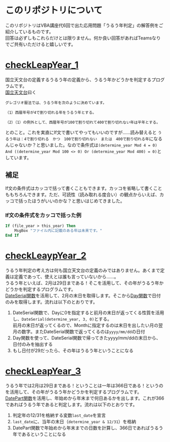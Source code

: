 # このリポジトリについて
このリポジトリはVBA講座代6回で出た応用問題「うるう年判定」の解答例をご紹介しているものです。<br>
回答は必ずしもこれらだけとは限りません。何か良い回答があればTeamsなりでご共有いただけると嬉しいです。

# [checkLeapYear_1](https://github.com/window794/checkLeapYear/blob/main/checkLeapYear_1.vba)
国立天文台の定義するうるう年の定義から、うるう年かどうかを判定するプログラムです。<br>
[国立天文台](https://www.nao.ac.jp/faq/a0306.html)曰く
```
グレゴリオ暦法では、うるう年を次のように決めています。

（1）西暦年号が4で割り切れる年をうるう年とする。

（2）（1）の例外として、西暦年号が100で割り切れて400で割り切れない年は平年とする。
```
とのこと。これを実直にIf文で書いてやってもいいのですが……読み替えると `うるう年は：4で割り切れる　かつ　100で割り切れない　または　400で割り切れる年`になるんじゃないか？と思いました。なので条件式は` (determine_year Mod 4 = 0) And ((determine_year Mod 100 <> 0) Or (determine_year Mod 400) = 0) `としています。<br>
## 補足
If文の条件式はカッコで括って書くこともできます。カッコを省略して書くことももちろんできます。ただ、可読性（読み取れる度合い）の観点からいえば、カッコで括ったほうがいいのかな？と思いはじめてきました。
### If文の条件式をカッコで括った例
```vb
If (file_year > this_year) Then
    MsgBox "ファイル内に記載のある年は未来です。"
End If
```

# [checkLeaypYear_2](https://github.com/window794/checkLeapYear/blob/main/checkLeapYear_2.vba)
うるう年判定の考え方は何も国立天文台の定義のみではありません。あくまで定義は定義であって、使えとは誰も言っていないから……。<br>
うるう年といえば、2月は29日まである！そこを活用して、その年がうるう年かどうかを判定するプログラムです。<br>
[DateSerial関数](https://excel-ubara.com/excelvba8/EXCELVBA843.html)を活用して、2月の末日を取得します。そこから[Day関数](https://excel-ubara.com/excelvba8/EXCELVBA847.html)で日付のみを取得します。流れは以下のとおりです。<br>
1. DateSerial関数で、Dayに0を指定すると前月の末日が返ってくる性質を活用し、`DateSerial(determine_year, 3, 0)`とする。<br>
前月の末日が返ってくるので、Monthに指定するのは末日を出したい月の翌月の数字。またDateSerial関数で返ってくるのは`yyyy/mm/dd`の日付
2. Day関数を使って、DateSerial関数で帰ってきたyyyy/mm/ddの末日から、日付のみを抽出する
3. もし日付が29だったら、その年はうるう年ということになる

# [checkLeapYear_3](https://github.com/window794/checkLeapYear/blob/main/checkLeapYear_3.vba)
うるう年では2月は29日まである！ということは一年は366日である！というのを活用して、その年がうるう年かどうかを判定するプログラムです。<br>
[DatePart関数](https://excel-ubara.com/excelvba8/EXCELVBA842.html)を活用し、年始めから年末まで何日あるかを出します。これが366であればうるう年であると判定します。流れは以下のとおりです。<br>
1. 判定年の12/31を格納する変数`last_date`を宣言
2. `last_date`に、当年の末日（`determine_year & 12/31`）を格納
3. DatePart関数で年始めから年末までの日数を計算し、366日であればうるう年であるということになる
